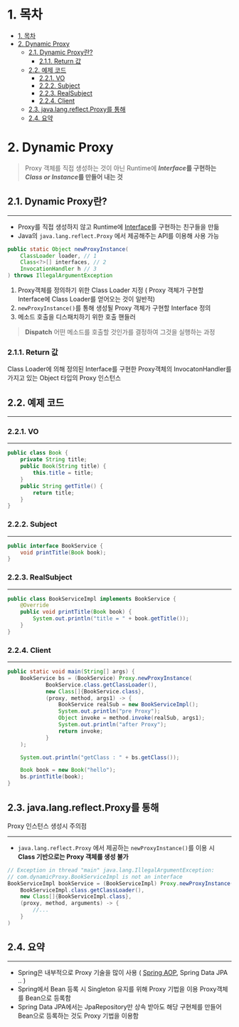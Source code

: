 # 1. 목차

- [1. 목차](#1-목차)
- [2. Dynamic Proxy](#2-dynamic-proxy)
  - [2.1. Dynamic Proxy란?](#21-dynamic-proxy란)
    - [2.1.1. Return 값](#211-return-값)
  - [2.2. 예제 코드](#22-예제-코드)
    - [2.2.1. VO](#221-vo)
    - [2.2.2. Subject](#222-subject)
    - [2.2.3. RealSubject](#223-realsubject)
    - [2.2.4. Client](#224-client)
  - [2.3. java.lang.reflect.Proxy를 통해](#23-javalangreflectproxy를-통해)
  - [2.4. 요약](#24-요약)


# 2. Dynamic Proxy

> Proxy 객체를 직접 생성하는 것이 아닌 Runtime에 
> ***Interface*를 구현하는 *Class or Instance*를 만들어 내는 것**

## 2.1. Dynamic Proxy란?

---

- Proxy를 직접 생성하지 않고 Runtime에 
[Interface](/Java/Interface.md)를 구현하는 친구들을 만듦
- Java의 `java.lang.reflect.Proxy` 에서 제공해주는 API를 
이용해 사용 가능

```java
public static Object newProxyInstance(
    ClassLoader loader, // 1
    Class<?>[] interfaces, // 2
    InvocationHandler h // 3
) throws IllegalArgumentException
```

1. Proxy객체를 정의하기 위한 Class Loader 지정
( Proxy 객체가 구현할 Interface에 Class Loader를 얻어오는 것이 일반적)
2. `newProxyInstance()`를 통해 생성될 Proxy 객체가 구현할 Interface 정의
3. 메소드 호출을 디스패치하기 위한 호출 핸들러

> **Dispatch**
> 어떤 메소드를 호출할 것인가를 결정하여 그것을 실행하는 과정

### 2.1.1. Return 값

Class Loader에 의해 정의된 Interface를 구현한 Proxy객체의
InvocatonHandler를 가지고 있는 Object 타입의 Proxy 인스턴스

## 2.2. 예제 코드

---

### 2.2.1. VO

---

```java
public class Book {
    private String title;
    public Book(String title) {
        this.title = title;
    }
    public String getTitle() {
        return title;
    }
}
```

### 2.2.2. Subject

---

```java
public interface BookService {
    void printTitle(Book book);
}
```

### 2.2.3. RealSubject

---

```java
public class BookServiceImpl implements BookService {
    @Override
    public void printTitle(Book book) {
        System.out.println("title = " + book.getTitle());
    }
}
```

### 2.2.4. Client

---

```java
public static void main(String[] args) {
    BookService bs = (BookService) Proxy.newProxyInstance(
            BookService.class.getClassLoader(),
            new Class[]{BookService.class},
            (proxy, method, args1) -> {
                BookService realSub = new BookServiceImpl();
                System.out.println("pre Proxy");
                Object invoke = method.invoke(realSub, args1);
                System.out.println("after Proxy");
                return invoke;
            }
    );

    System.out.println("getClass : " + bs.getClass());

    Book book = new Book("hello");
    bs.printTitle(book);
}
```

## 2.3. java.lang.reflect.Proxy를 통해 
Proxy 인스턴스 생성시 주의점

---

- `java.lang.reflect.Proxy` 에서 제공하는 `newProxyInstance()`를 
이용 시 **Class 기반으로는 Proxy 객체를 생성 불가**

```java
// Exception in thread "main" java.lang.IllegalArgumentException:
// com.dynamicProxy.BookServiceImpl is not an interface
BookServiceImpl bookService = (BookServiceImpl) Proxy.newProxyInstance(
    BookServiceImpl.class.getClassLoader(),
    new Class[]{BookServiceImpl.class},
    (proxy, method, arguments) -> {
        //...
    }
)
```

## 2.4. 요약

---

- Spring은 내부적으로 Proxy 기술을 많이 사용
( [Spring AOP](/Spring/AOP%20Proxy.md), Spring Data JPA .. )
- Spring에서 Bean 등록 시 Singleton 유지를 위해 Proxy 기법을 이용
Proxy객체를 Bean으로 등록함
- Spring Data JPA에서는 JpaRepository만 상속 받아도 해당 구현체를
만들어 Bean으로 등록하는 것도 Proxy 기법을 이용함